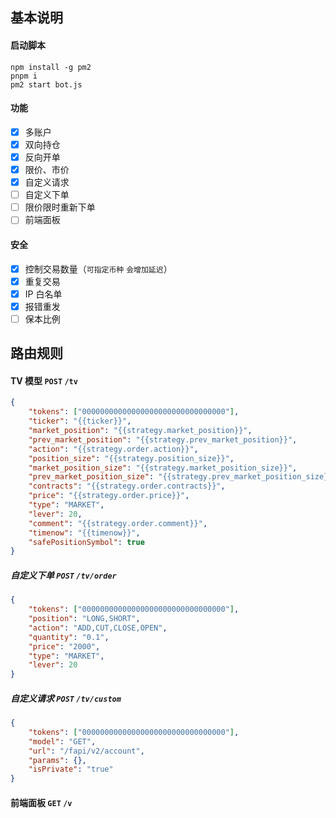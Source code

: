 ## 基本说明

#### 启动脚本

```npm
npm install -g pm2
pnpm i
pm2 start bot.js
```

#### 功能

-   [x] 多账户
-   [x] 双向持仓
-   [x] 反向开单
-   [x] 限价、市价
-   [x] 自定义请求
-   [ ] 自定义下单
-   [ ] 限价限时重新下单
-   [ ] 前端面板

#### 安全

-   [x] 控制交易数量（`可指定币种` `会增加延迟`）
-   [x] 重复交易
-   [x] IP 白名单
-   [x] 报错重发
-   [ ] 保本比例

## 路由规则

#### TV 模型 `POST` `/tv`

```json
{
    "tokens": ["00000000000000000000000000000000"],
    "ticker": "{{ticker}}",
    "market_position": "{{strategy.market_position}}",
    "prev_market_position": "{{strategy.prev_market_position}}",
    "action": "{{strategy.order.action}}",
    "position_size": "{{strategy.position_size}}",
    "market_position_size": "{{strategy.market_position_size}}",
    "prev_market_position_size": "{{strategy.prev_market_position_size}}",
    "contracts": "{{strategy.order.contracts}}",
    "price": "{{strategy.order.price}}",
    "type": "MARKET",
    "lever": 20,
    "comment": "{{strategy.order.comment}}",
    "timenow": "{{timenow}}",
    "safePositionSymbol": true
}
```

##### 自定义下单 `POST` `/tv/order`

```json
{
    "tokens": ["00000000000000000000000000000000"],
    "position": "LONG,SHORT",
    "action": "ADD,CUT,CLOSE,OPEN",
    "quantity": "0.1",
    "price": "2000",
    "type": "MARKET",
    "lever": 20
}
```

##### 自定义请求 `POST` `/tv/custom`

```json
{
    "tokens": ["00000000000000000000000000000000"],
    "model": "GET",
    "url": "/fapi/v2/account",
    "params": {},
    "isPrivate": "true"
}
```

#### 前端面板 `GET` `/v`
